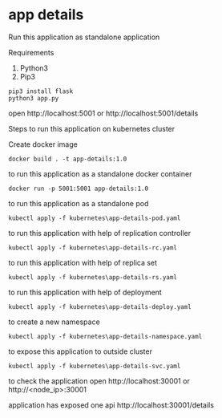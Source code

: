 # app details

Run this application as standalone application

Requirements
1. Python3
2. Pip3
```
pip3 install flask
python3 app.py
```
open http://localhost:5001 or http://localhost:5001/details

Steps to run this application on kubernetes cluster

Create docker image

`
docker build . -t app-details:1.0
`

to run this application as a standalone docker container

`
docker run -p 5001:5001 app-details:1.0
`

to run this application as a standalone pod

`
kubectl apply -f kubernetes\app-details-pod.yaml
`

to run this application with help of replication controller

`
kubectl apply -f kubernetes\app-details-rc.yaml
`

to run this application with help of replica set

`
kubectl apply -f kubernetes\app-details-rs.yaml
`

to run this application with help of deployment

`
kubectl apply -f kubernetes\app-details-deploy.yaml
`

to create a new namespace

`
kubectl apply -f kubernetes\app-details-namespace.yaml
`

to expose this application to outside cluster

`
kubectl apply -f kubernetes\app-details-svc.yaml
`

to check the application open http://localhost:30001 or http://<node_ip>:30001

application has exposed one api http://localhost:30001/details
